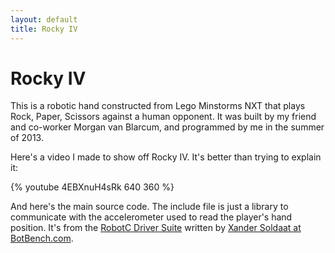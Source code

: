 ```yaml
---
layout: default
title: Rocky IV
---
```


# Rocky IV
This is a robotic hand constructed from Lego Minstorms NXT that plays Rock,
Paper, Scissors against a human opponent.  It was built by my friend and co-worker
Morgan van Blarcum, and programmed by me in the summer of 2013.

Here's a video I made to show off Rocky IV.  It's better than trying to explain it:

{% youtube 4EBXnuH4sRk 640 360 %}

And here's the main source code.  The include file is just a library to communicate
with the accelerometer used to read the player's hand position.  It's from the
[RobotC Driver Suite](http://botbench.com/blog/robotc-driver-suite/) written by
[Xander Soldaat at BotBench.com](http://botbench.com/blog/robotc-driver-suite/).
<script src="https://bitbucket.org/robotmlg/rocky-iv/src/14c7baa8e2326e022a1b641bac3c8c2d6c8ba3f8/RPS.c?embed=t"></script>
